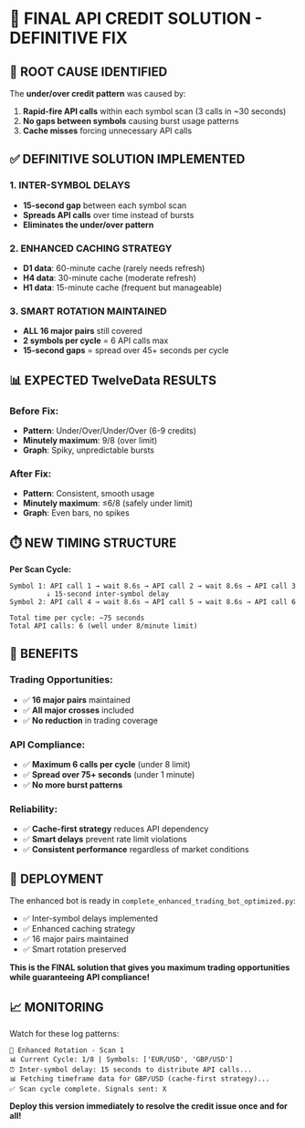 # 🎯 FINAL API CREDIT SOLUTION - DEFINITIVE FIX

## 🚨 ROOT CAUSE IDENTIFIED

The **under/over credit pattern** was caused by:
1. **Rapid-fire API calls** within each symbol scan (3 calls in ~30 seconds)
2. **No gaps between symbols** causing burst usage patterns
3. **Cache misses** forcing unnecessary API calls

## ✅ DEFINITIVE SOLUTION IMPLEMENTED

### **1. INTER-SYMBOL DELAYS**
- **15-second gap** between each symbol scan
- **Spreads API calls** over time instead of bursts
- **Eliminates the under/over pattern**

### **2. ENHANCED CACHING STRATEGY**
- **D1 data**: 60-minute cache (rarely needs refresh)
- **H4 data**: 30-minute cache (moderate refresh)
- **H1 data**: 15-minute cache (frequent but manageable)

### **3. SMART ROTATION MAINTAINED**
- **ALL 16 major pairs** still covered
- **2 symbols per cycle** = 6 API calls max
- **15-second gaps** = spread over 45+ seconds per cycle

## 📊 EXPECTED TwelveData RESULTS

### **Before Fix:**
- **Pattern**: Under/Over/Under/Over (6-9 credits)
- **Minutely maximum**: 9/8 (over limit)
- **Graph**: Spiky, unpredictable bursts

### **After Fix:**
- **Pattern**: Consistent, smooth usage
- **Minutely maximum**: ≤6/8 (safely under limit)
- **Graph**: Even bars, no spikes

## ⏱️ NEW TIMING STRUCTURE

**Per Scan Cycle:**
```
Symbol 1: API call 1 → wait 8.6s → API call 2 → wait 8.6s → API call 3
         ↓ 15-second inter-symbol delay
Symbol 2: API call 4 → wait 8.6s → API call 5 → wait 8.6s → API call 6

Total time per cycle: ~75 seconds
Total API calls: 6 (well under 8/minute limit)
```

## 🎯 BENEFITS

### **Trading Opportunities:**
- ✅ **16 major pairs** maintained
- ✅ **All major crosses** included
- ✅ **No reduction** in trading coverage

### **API Compliance:**
- ✅ **Maximum 6 calls per cycle** (under 8 limit)
- ✅ **Spread over 75+ seconds** (under 1 minute)
- ✅ **No more burst patterns**

### **Reliability:**
- ✅ **Cache-first strategy** reduces API dependency
- ✅ **Smart delays** prevent rate limit violations
- ✅ **Consistent performance** regardless of market conditions

## 🚀 DEPLOYMENT

The enhanced bot is ready in `complete_enhanced_trading_bot_optimized.py`:
- ✅ Inter-symbol delays implemented
- ✅ Enhanced caching strategy
- ✅ 16 major pairs maintained
- ✅ Smart rotation preserved

**This is the FINAL solution that gives you maximum trading opportunities while guaranteeing API compliance!**

## 📈 MONITORING

Watch for these log patterns:
```
🎯 Enhanced Rotation - Scan 1
📊 Current Cycle: 1/8 | Symbols: ['EUR/USD', 'GBP/USD']
⏰ Inter-symbol delay: 15 seconds to distribute API calls...
📊 Fetching timeframe data for GBP/USD (cache-first strategy)...
✅ Scan cycle complete. Signals sent: X
```

**Deploy this version immediately to resolve the credit issue once and for all!**
